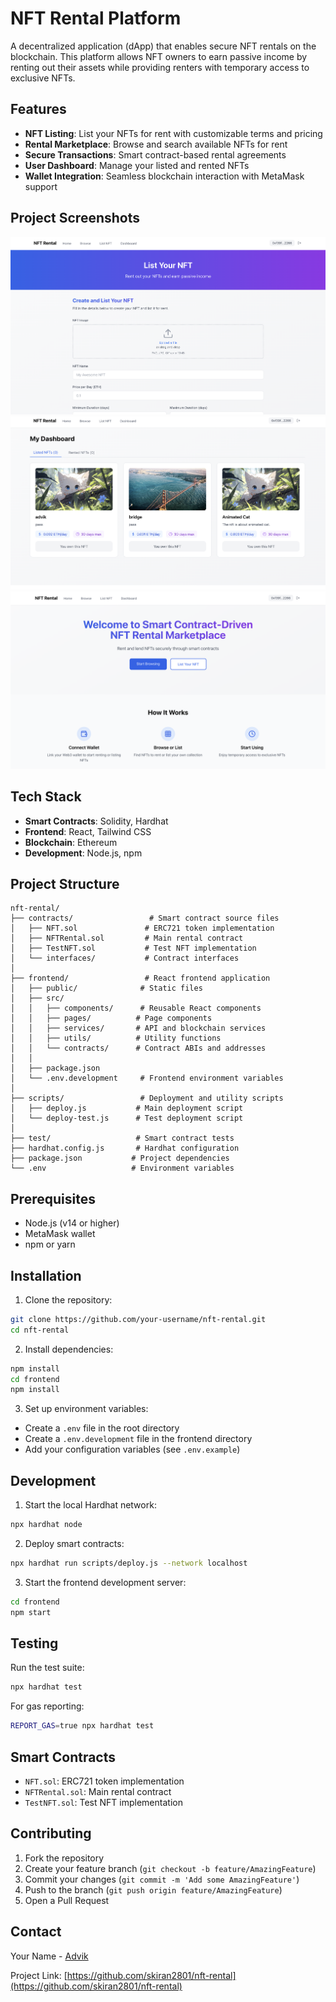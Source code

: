 # NFT Rental Platform

A decentralized application (dApp) that enables secure NFT rentals on the blockchain. This platform allows NFT owners to earn passive income by renting out their assets while providing renters with temporary access to exclusive NFTs.

## Features

- **NFT Listing**: List your NFTs for rent with customizable terms and pricing
- **Rental Marketplace**: Browse and search available NFTs for rent
- **Secure Transactions**: Smart contract-based rental agreements
- **User Dashboard**: Manage your listed and rented NFTs
- **Wallet Integration**: Seamless blockchain interaction with MetaMask support

## Project Screenshots

![NFT Rental Platform](https://raw.githubusercontent.com/skiran2801/nft-rental/main/assets/images/Screenshot1.png)
![NFT Rental Platform](https://raw.githubusercontent.com/skiran2801/nft-rental/main/assets/images/Screenshot3.png)
![NFT Rental Platform](https://raw.githubusercontent.com/skiran2801/nft-rental/main/assets/images/Screenshot4.png)

## Tech Stack

- **Smart Contracts**: Solidity, Hardhat
- **Frontend**: React, Tailwind CSS
- **Blockchain**: Ethereum
- **Development**: Node.js, npm

## Project Structure

```
nft-rental/
├── contracts/                 # Smart contract source files
│   ├── NFT.sol               # ERC721 token implementation
│   ├── NFTRental.sol         # Main rental contract
│   ├── TestNFT.sol           # Test NFT implementation
│   └── interfaces/           # Contract interfaces
│
├── frontend/                 # React frontend application
│   ├── public/              # Static files
│   ├── src/
│   │   ├── components/      # Reusable React components
│   │   ├── pages/          # Page components
│   │   ├── services/       # API and blockchain services
│   │   ├── utils/          # Utility functions
│   │   └── contracts/      # Contract ABIs and addresses
│   │
│   ├── package.json
│   └── .env.development     # Frontend environment variables
│
├── scripts/                 # Deployment and utility scripts
│   ├── deploy.js           # Main deployment script
│   └── deploy-test.js      # Test deployment script
│
├── test/                   # Smart contract tests
├── hardhat.config.js       # Hardhat configuration
├── package.json           # Project dependencies
└── .env                   # Environment variables
```

## Prerequisites

- Node.js (v14 or higher)
- MetaMask wallet
- npm or yarn

## Installation

1. Clone the repository:
```bash
git clone https://github.com/your-username/nft-rental.git
cd nft-rental
```

2. Install dependencies:
```bash
npm install
cd frontend
npm install
```

3. Set up environment variables:
- Create a `.env` file in the root directory
- Create a `.env.development` file in the frontend directory
- Add your configuration variables (see `.env.example`)

## Development

1. Start the local Hardhat network:
```bash
npx hardhat node
```

2. Deploy smart contracts:
```bash
npx hardhat run scripts/deploy.js --network localhost
```

3. Start the frontend development server:
```bash
cd frontend
npm start
```

## Testing

Run the test suite:
```bash
npx hardhat test
```

For gas reporting:
```bash
REPORT_GAS=true npx hardhat test
```

## Smart Contracts

- `NFT.sol`: ERC721 token implementation
- `NFTRental.sol`: Main rental contract
- `TestNFT.sol`: Test NFT implementation

## Contributing

1. Fork the repository
2. Create your feature branch (`git checkout -b feature/AmazingFeature`)
3. Commit your changes (`git commit -m 'Add some AmazingFeature'`)
4. Push to the branch (`git push origin feature/AmazingFeature`)
5. Open a Pull Request

## Contact

Your Name - [Advik](https://x.com/saikira86814070)

Project Link: [https://github.com/skiran2801/nft-rental](https://github.com/skiran2801/nft-rental) 
